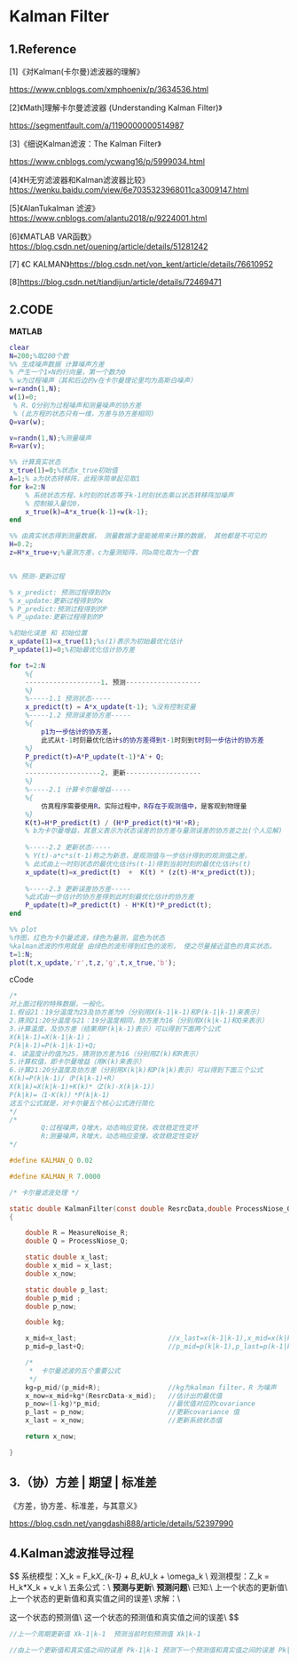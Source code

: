 # Kalman Filter

## 1.Reference

[1]《对Kalman(卡尔曼)滤波器的理解》

<https://www.cnblogs.com/xmphoenix/p/3634536.html>

[2]《Math\]理解卡尔曼滤波器 (Understanding Kalman Filter)》

<https://segmentfault.com/a/1190000000514987>

[3]《细说Kalman滤波：The Kalman Filter》

<https://www.cnblogs.com/ycwang16/p/5999034.html>

[4]《H无穷滤波器和Kalman滤波器比较》<https://wenku.baidu.com/view/6e7035323968011ca3009147.html>

[5]《AlanTukalman 滤波》<https://www.cnblogs.com/alantu2018/p/9224001.html>

[6]《MATLAB VAR函数》<https://blog.csdn.net/ouening/article/details/51281242>

[7] 《C KALMAN》<https://blog.csdn.net/von_kent/article/details/76610952>

[8]<https://blog.csdn.net/tiandijun/article/details/72469471>

## 2.CODE

**MATLAB**

```matlab
clear
N=200;%取200个数
%% 生成噪声数据 计算噪声方差
% 产生一个1×N的行向量，第一个数为0
% w为过程噪声（其和后边的v在卡尔曼理论里均为高斯白噪声）
w=randn(1,N); 
w(1)=0;
 % R、Q分别为过程噪声和测量噪声的协方差
 % (此方程的状态只有一维，方差与协方差相同) 
Q=var(w);

v=randn(1,N);%测量噪声
R=var(v);

%% 计算真实状态
x_true(1)=0;%状态x_true初始值
A=1;% a为状态转移阵，此程序简单起见取1
for k=2:N
 	% 系统状态方程，k时刻的状态等于k-1时刻状态乘以状态转移阵加噪声
 	% 控制输入量位0，
    x_true(k)=A*x_true(k-1)+w(k-1); 
end

%% 由真实状态得到测量数据， 测量数据才是能被用来计算的数据， 其他都是不可见的
H=0.2;
z=H*x_true+v;%量测方差，c为量测矩阵，同a简化取为一个数


%% 预测-更新过程

% x_predict: 预测过程得到的x
% x_update:更新过程得到的x
% P_predict:预测过程得到的P
% P_update:更新过程得到的P

%初始化误差 和 初始位置
x_update(1)=x_true(1);%s(1)表示为初始最优化估计
P_update(1)=0;%初始最优化估计协方差

for t=2:N
    %{
    -------------------1. 预测-------------------
    %}
    %-----1.1 预测状态-----
    x_predict(t) = A*x_update(t-1); %没有控制变量
    %-----1.2 预测误差协方差-----
    %{
    	p1为一步估计的协方差，
    	此式从t-1时刻最优化估计s的协方差得到t-1时刻到t时刻一步估计的协方差
    %}
    P_predict(t)=A*P_update(t-1)*A'+ Q;
    %{
    -------------------2. 更新-------------------
    %}
    %-----2.1 计算卡尔曼增益-----
    %{
   		仿真程序需要使用R，实际过程中，R存在于观测值中，是客观到物理量
    %}
    K(t)=H*P_predict(t) / (H*P_predict(t)*H'+R);
    % b为卡尔曼增益，其意义表示为状态误差的协方差与量测误差的协方差之比(个人见解)
   
   	%-----2.2 更新状态-----
   	% Y(t)-a*c*s(t-1)称之为新息，是观测值与一步估计得到的观测值之差，
    % 此式由上一时刻状态的最优化估计s(t-1)得到当前时刻的最优化估计s(t)
    x_update(t)=x_predict(t)  +  K(t) * (z(t)-H*x_predict(t));
    
    %-----2.3 更新误差协方差-----
    %此式由一步估计的协方差得到此时刻最优化估计的协方差
    P_update(t)=P_predict(t) - H*K(t)*P_predict(t);
end

%% plot
%作图，红色为卡尔曼滤波，绿色为量测，蓝色为状态
%kalman滤波的作用就是 由绿色的波形得到红色的波形， 使之尽量接近蓝色的真实状态。
t=1:N;
plot(t,x_update,'r',t,z,'g',t,x_true,'b');

```



cCode

```c
/*
对上面过程的特殊数据，一般化。 
1.假设21：19分温度为23及协方差为9（分别用X(k-1|k-1)和P(k-1|k-1)来表示） 
2.猜测21:20分温度与21：19分温度相同，协方差为16（分别用X(k|k-1)和Q来表示） 
3.计算温度，及协方差（结果用P(k|k-1)表示）可以得到下面两个公式 
X(k|k-1)=X(k-1|k-1)； 
P(k|k-1)=P(k-1|k-1)+Q; 
4. 读温度计的值为25，猜测协方差为16（分别用Z(k)和R表示） 
5.计算权值，即卡尔曼增益（用K(k)来表示） 
6.计算21:20分温度及协方差（分别用X(k|k)和P(k|k)表示）可以得到下面三个公式 
K(k)=P(k|k-1)/（P(k|k-1)+R） 
X(k|k)=X(k|k-1)+K(k)*（Z(k)-X(k|k-1)）
P(k|k)=（1-K(k)）*P(k|k-1) 
这五个公式就是，对卡尔曼五个核心公式进行简化
*/
/*       
        Q:过程噪声，Q增大，动态响应变快，收敛稳定性变坏
        R:测量噪声，R增大，动态响应变慢，收敛稳定性变好       
*/

#define KALMAN_Q 0.02

#define KALMAN_R 7.0000

/* 卡尔曼滤波处理 */

static double KalmanFilter(const double ResrcData,double ProcessNiose_Q,double MeasureNoise_R)
{

    double R = MeasureNoise_R;
    double Q = ProcessNiose_Q;

    static double x_last;
    double x_mid = x_last;
    double x_now;

    static double p_last;
    double p_mid ;
    double p_now;

    double kg;

    x_mid=x_last;                       //x_last=x(k-1|k-1),x_mid=x(k|k-1)
    p_mid=p_last+Q;                     //p_mid=p(k|k-1),p_last=p(k-1|k-1),Q=噪声

    /*
     *  卡尔曼滤波的五个重要公式
     */
    kg=p_mid/(p_mid+R);                 //kg为kalman filter，R 为噪声
    x_now=x_mid+kg*(ResrcData-x_mid);   //估计出的最优值
    p_now=(1-kg)*p_mid;                 //最优值对应的covariance
    p_last = p_now;                     //更新covariance 值
    x_last = x_now;                     //更新系统状态值

    return x_now;

}
```



## 3.（协）方差 | 期望 | 标准差

《方差，协方差、标准差，与其意义》

<https://blog.csdn.net/yangdashi888/article/details/52397990>

## 4.Kalman滤波推导过程

$$
系统模型：X_k = F_k*X_{k-1} + B_k*U_k + \omega_k \\
观测模型：Z_k = H_k*X_k + v_k \\ 
五条公式：\\
****预测与更新****\\
**预测问题**\\
已知:\\
上一个状态的更新值\\
上一个状态的更新值和真实值之间的误差\\
求解：\\

这一个状态的预测值\\
这一个状态的预测值和真实值之间的误差\\
$$

```c
//上一个周期更新值 Xk-1|k-1  预测当前时刻预测值 Xk|k-1

//由上一个更新值和真实值之间的误差 Pk-1|k-1 预测下一个预测值和真实值之间的误差 Pk|k-1


```


